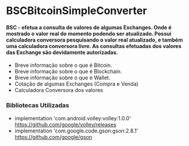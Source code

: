 # BSCBitcoinSimpleConverter

#### BSC - efetua a consulta de valores de algumas Exchanges. Onde é mostrado o valor real do momento podendo ser atualizado. Possui calculadora conversora pesquisando o valor real atualizado, e também uma calculadora conversora livre. As consultas efetuadas dos valores das Exchange são devidamente autorizadas.
- Breve informação sobre o que é Bitcoin.
- Breve informação sobre o que é Blockchain.
- Breve informação sobre o que é Wallet.
- Cotação de algumas Exchanges (Compra e Venda)
- Calculadora Conversora dos valores

### Bibliotecas Utilizadas

- implementation 'com.android.volley:volley:1.0.0' https://github.com/google/volley/releases
- implementation 'com.google.code.gson:gson:2.8.1' https://github.com/google/gson
